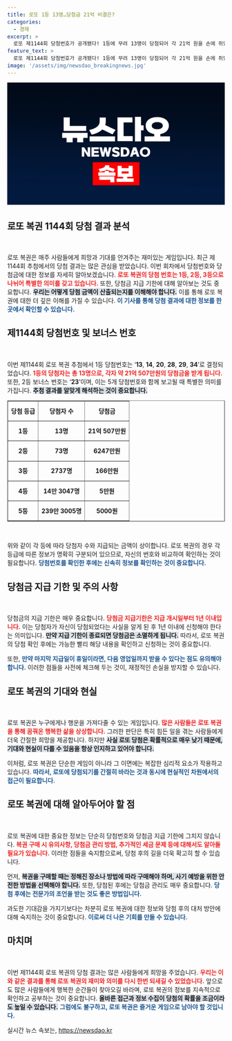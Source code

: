 ```yaml
---
title: 로또 1등 13명…당첨금 21억 비결은?
categories:
  - 경제
excerpt: >
  로또 제1144회 당첨번호가 공개됐다! 1등에 무려 13명이 당첨되어 각 21억 원을 손에 쥐었다. 이번 주에도 당신의 행운을 확인해보세요!
feature_text: >
  로또 제1144회 당첨번호가 공개됐다! 1등에 무려 13명이 당첨되어 각 21억 원을 손에 쥐었다. 이번 주에도 당신의 행운을 확인해보세요!
image: '/assets/img/newsdao_breakingnews.jpg'
---
```


<p><img src="/assets/img/newsdao_breakingnews.jpg" alt="koreaapp 속보" /></p>

<h2 data-ke-size="size26">로또 복권 1144회 당첨 결과 분석</h2>

<p data-ke-size="size16">&nbsp;</p>

<p>로또 복권은 매주 사람들에게 희망과 기대를 안겨주는 재미있는 게임입니다. 최근 제1144회 추첨에서의 당첨 결과는 많은 관심을 받았습니다. 이번 회차에서 당첨번호와 당첨금에 대한 정보를 자세히 알아보겠습니다. <b><span style="color: #ee2323;">로또 복권의 당첨 번호는 1등, 2등, 3등으로 나뉘어 특별한 의미를 갖고 있습니다.</span></b> 또한, 당첨금 지급 기한에 대해 알아보는 것도 중요합니다. <b><span style="background-color: #21538527;">우리는 어떻게 당첨 금액이 산출되는지를 이해해야 합니다.</span></b> 이를 통해 로또 복권에 대한 더 깊은 이해를 가질 수 있습니다. <b><span style="color: #1a5490;">이 기사를 통해 당첨 결과에 대한 정보를 한 곳에서 확인할 수 있습니다.</span></b></p>

<h2 data-ke-size="size26">제1144회 당첨번호 및 보너스 번호</h2>

<p data-ke-size="size16">&nbsp;</p>

<p>이번 제1144회 로또 복권 추첨에서 1등 당첨번호는 ‘<b>13</b>, <b>14</b>, <b>20</b>, <b>28</b>, <b>29</b>, <b>34</b>’로 결정되었습니다. <b><span style="color: #ee2323;">1등의 당첨자는 총 13명으로, 각자 약 21억 507만원의 당첨금을 받게 됩니다.</span></b> 또한, 2등 보너스 번호는 ‘<b>23</b>’이며, 이는 5개 당첨번호와 함께 보고될 때 특별한 의미를 가집니다. <b><span style="background-color: #21538527;">추첨 결과를 알맞게 해석하는 것이 중요합니다.</span></b></p>

<table border="1" style="width: 100%; text-align: center; border-collapse: collapse;">
<tr>
<td style="text-align: center; height: 40px;"><b>당첨 등급</b></td>
<td style="text-align: center; height: 40px;"><b>당첨자 수</b></td>
<td style="text-align: center; height: 40px;"><b>당첨금</b></td>
</tr>
<tr>
<td style="text-align: center; height: 40px;"><b>1등</b></td>
<td style="text-align: center; height: 40px;"><b>13명</b></td>
<td style="text-align: center; height: 40px;"><b>21억 507만원</b></td>
</tr>
<tr>
<td style="text-align: center; height: 40px;"><b>2등</b></td>
<td style="text-align: center; height: 40px;"><b>73명</b></td>
<td style="text-align: center; height: 40px;"><b>6247만원</b></td>
</tr>
<tr>
<td style="text-align: center; height: 40px;"><b>3등</b></td>
<td style="text-align: center; height: 40px;"><b>2737명</b></td>
<td style="text-align: center; height: 40px;"><b>166만원</b></td>
</tr>
<tr>
<td style="text-align: center; height: 40px;"><b>4등</b></td>
<td style="text-align: center; height: 40px;"><b>14만 3047명</b></td>
<td style="text-align: center; height: 40px;"><b>5만원</b></td>
</tr>
<tr>
<td style="text-align: center; height: 40px;"><b>5등</b></td>
<td style="text-align: center; height: 40px;"><b>239만 3005명</b></td>
<td style="text-align: center; height: 40px;"><b>5000원</b></td>
</tr>
</table>

<p data-ke-size="size16">&nbsp;</p>

<p>위와 같이 각 등에 따라 당첨자 수와 지급되는 금액이 상이합니다. 로또 복권의 경우 각 등급에 따른 정보가 명확히 구분되어 있으므로, 자신의 번호와 비교하여 확인하는 것이 필요합니다. <b><span style="color: #1a5490;">당첨번호를 확인한 후에는 신속히 정보를 확인하는 것이 중요합니다.</span></b> </p>

<h2 data-ke-size="size26">당첨금 지급 기한 및 주의 사항</h2>

<p data-ke-size="size16">&nbsp;</p>

<p>당첨금의 지급 기한은 매우 중요합니다. <b><span style="color: #ee2323;">당첨금 지급기한은 지급 개시일부터 1년 이내입니다.</span></b> 이는 당첨자가 자신이 당첨되었다는 사실을 알게 된 후 1년 이내에 신청해야 한다는 의미입니다. <b><span style="background-color: #21538527;">만약 지급 기한이 종료되면 당첨금은 소멸하게 됩니다.</span></b> 따라서, 로또 복권의 당첨 확인 후에는 가능한 빨리 해당 내용을 확인하고 신청하는 것이 중요합니다.</p>

<p>또한, <b><span style="color: #1a5490;">만약 마지막 지급일이 휴일이라면, 다음 영업일까지 받을 수 있다는 점도 유의해야 합니다.</span></b> 이러한 점들을 사전에 체크해 두는 것이, 재정적인 손실을 방지할 수 있습니다.</p>

<h2 data-ke-size="size26">로또 복권의 기대와 현실</h2>

<p data-ke-size="size16">&nbsp;</p>

<p>로또 복권은 누구에게나 행운을 가져다줄 수 있는 게임입니다. <b><span style="color: #ee2323;">많은 사람들은 로또 복권을 통해 꿈꿔온 행복한 삶을 상상합니다.</span></b> 그러한 판단은 특히 힘든 일을 겪는 사람들에게 더욱 간절한 희망을 제공합니다. 하지만 <b><span style="background-color: #21538527;">사실 로또 당첨은 확률적으로 매우 낮기 때문에, 기대와 현실이 다를 수 있음을 항상 인지하고 있어야 합니다.</span></b></p>

<p>이처럼, 로또 복권은 단순한 게임이 아니라 그 이면에는 복잡한 심리적 요소가 작용하고 있습니다. <b><span style="color: #1a5490;">따라서, 로또에 당첨되기를 간절히 바라는 것과 동시에 현실적인 차원에서의 접근이 필요합니다.</span></b></p>

<h2 data-ke-size="size26">로또 복권에 대해 알아두어야 할 점</h2>

<p data-ke-size="size16">&nbsp;</p>

<p>로또 복권에 대한 중요한 정보는 단순히 당첨번호와 당첨금 지급 기한에 그치지 않습니다. <b><span style="color: #ee2323;">복권 구매 시 유의사항, 당첨금 관리 방법, 추가적인 세금 문제 등에 대해서도 알아둘 필요가 있습니다.</span></b> 이러한 점들을 숙지함으로써, 당첨 후의 길을 더욱 확고히 할 수 있습니다. </p>

<p>먼저, <b><span style="background-color: #21538527;">복권을 구매할 때는 정해진 장소나 방법에 따라 구매해야 하며, 사기 예방을 위한 안전한 방법을 선택해야 합니다.</span></b> 또한, 당첨된 후에는 당첨금 관리도 매우 중요합니다. <b><span style="color: #1a5490;">당첨 후에는 전문가의 조언을 받는 것도 좋은 방법입니다.</span></b> </p>

<p>과도한 기대감을 가지기보다는 차분히 로또 복권에 대한 정보와 당첨 후의 대처 방안에 대해 숙지하는 것이 중요합니다. <b><span style="color: #1a5490;">이로써 더 나은 기회를 만들 수 있습니다.</span></b></p>

<h2 data-ke-size="size26">마치며</h2>

<p data-ke-size="size16">&nbsp;</p>

<p>이번 제1144회 로또 복권의 당첨 결과는 많은 사람들에게 희망을 주었습니다. <b><span style="color: #ee2323;">우리는 이와 같은 결과를 통해 로또 복권의 재미와 의미를 다시 한번 되새길 수 있었습니다.</span></b> 앞으로도 많은 사람들에게 행복한 순간들이 찾아오길 바라며, 로또 복권의 정보를 지속적으로 확인하고 공부하는 것이 중요합니다. <b><span style="background-color: #21538527;">올바른 접근과 정보 수집이 당첨의 확률을 조금이라도 높일 수 있습니다.</span></b> <b><span style="color: #1a5490;">그럼에도 불구하고, 로또 복권은 즐거운 게임으로 남아야 할 것입니다.</span></b></p>
실시간 뉴스 속보는, <a href="https://newsdao.kr" rel="dofollow">https://newsdao.kr</a>


